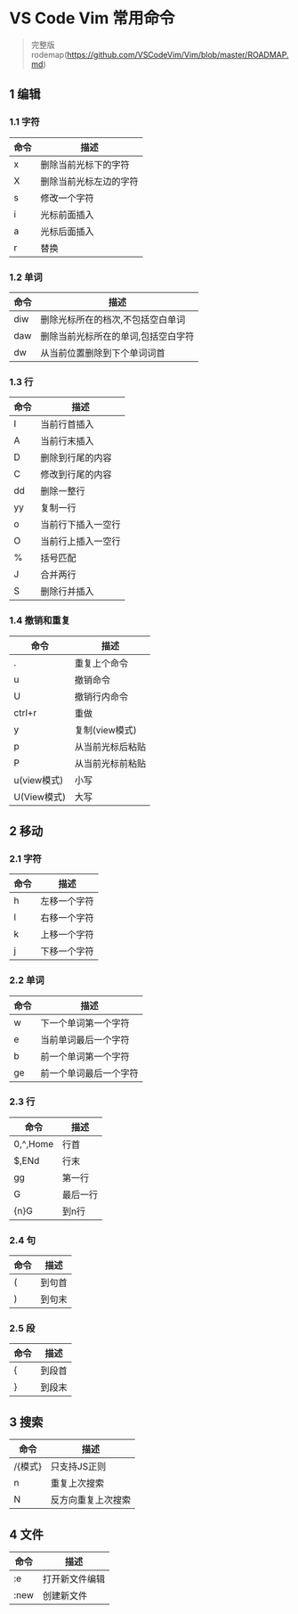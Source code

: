 # VS Code Vim 常用命令
>完整版rodemap(https://github.com/VSCodeVim/Vim/blob/master/ROADMAP.md)

## 1 编辑

### 1.1 字符
命令 | 描述
---|-----------------
x|删除当前光标下的字符
X|删除当前光标左边的字符
s|修改一个字符
i|光标前面插入
a|光标后面插入
r|替换

### 1.2 单词
命令|描述
---|---------------
diw|删除光标所在的档次,不包括空白单词
daw|删除当前光标所在的单词,包括空白字符
dw|从当前位置删除到下个单词词首

### 1.3 行
命令|描述
---|---------------
I|当前行首插入
A|当前行末插入
D|删除到行尾的内容
C|修改到行尾的内容
dd|删除一整行
yy|复制一行
o|当前行下插入一空行
O|当前行上插入一空行
%|括号匹配
J|合并两行
S|删除行并插入

### 1.4 撤销和重复
命令|描述
---|---------------
.|重复上个命令
u|撤销命令
U|撤销行内命令
ctrl+r|重做
y|复制(view模式)
p|从当前光标后粘贴
P|从当前光标前粘贴
u(view模式)|小写
U(View模式)|大写


##  2 移动

### 2.1 字符
命令|描述
---|---------------
h|左移一个字符
l|右移一个字符
k|上移一个字符
j|下移一个字符

### 2.2 单词
命令|描述
---|---------------
w|下一个单词第一个字符
e|当前单词最后一个字符
b|前一个单词第一个字符
ge|前一个单词最后一个字符

### 2.3 行
命令|描述
---|---------------
0,^,Home|行首
$,ENd|行末
gg|第一行
G|最后一行
{n}G|到n行

### 2.4 句
命令|描述
---|---------------
(|到句首
)|到句末

### 2.5 段
命令|描述
---|---------------
{|到段首
}|到段末


## 3 搜索
命令|描述
---|---------------
/{模式}|只支持JS正则
n|重复上次搜索
N|反方向重复上次搜索

## 4 文件
命令|描述
---|---------------
:e|打开新文件编辑
:new|创建新文件
